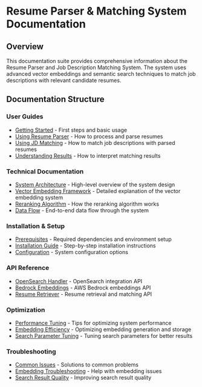 # Resume Parser & Matching System Documentation

## Overview
This documentation suite provides comprehensive information about the Resume Parser and Job Description Matching System. The system uses advanced vector embeddings and semantic search techniques to match job descriptions with relevant candidate resumes.

## Documentation Structure

### User Guides
- [Getting Started](./user-guides/getting-started.md) - First steps and basic usage
- [Using Resume Parser](./user-guides/using-resume-parser.md) - How to process and parse resumes
- [Using JD Matching](./user-guides/using-jd-matching.md) - How to match job descriptions with parsed resumes
- [Understanding Results](./user-guides/understanding-results.md) - How to interpret matching results

### Technical Documentation
- [System Architecture](./architecture/system-architecture.md) - High-level overview of the system design
- [Vector Embedding Framework](./technical-docs/vector-embedding-framework.md) - Detailed explanation of the vector embedding system
- [Reranking Algorithm](./technical-docs/reranking-algorithm.md) - How the reranking algorithm works
- [Data Flow](./technical-docs/data-flow.md) - End-to-end data flow through the system

### Installation & Setup
- [Prerequisites](./installation/prerequisites.md) - Required dependencies and environment setup
- [Installation Guide](./installation/installation-guide.md) - Step-by-step installation instructions
- [Configuration](./installation/configuration.md) - System configuration options

### API Reference
- [OpenSearch Handler](./api-reference/opensearch-handler.md) - OpenSearch integration API
- [Bedrock Embeddings](./api-reference/bedrock-embeddings.md) - AWS Bedrock embeddings API
- [Resume Retriever](./api-reference/resume-retriever.md) - Resume retrieval and matching API

### Optimization
- [Performance Tuning](./optimization/performance-tuning.md) - Tips for optimizing system performance
- [Embedding Efficiency](./optimization/embedding-efficiency.md) - Optimizing embedding generation and storage
- [Search Parameter Tuning](./optimization/search-parameter-tuning.md) - Tuning search parameters for better results

### Troubleshooting
- [Common Issues](./troubleshooting/common-issues.md) - Solutions to common problems
- [Embedding Troubleshooting](./troubleshooting/embedding-troubleshooting.md) - Help with embedding issues
- [Search Result Quality](./troubleshooting/search-result-quality.md) - Improving search result quality 
